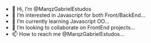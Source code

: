 - 👋 Hi, I’m @MarqzGabrielEstudos
- 👀 I’m interested in Javascript for both Front/BackEnd...
- 🌱 I’m currently learning Javascript OO...
- 💞️ I’m looking to collaborate on FrontEnd projects...
- 📫 How to reach me @MarqzGabrielEstudos...

<!---
MarqzGabrielEstudos/MarqzGabrielEstudos is a ✨ special ✨ repository because its `README.md` (this file) appears on your GitHub profile.
You can click the Preview link to take a look at your changes.
--->
